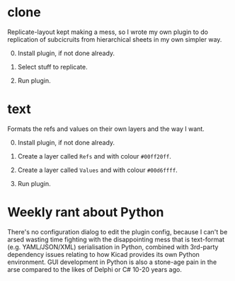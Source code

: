 # clone

Replicate-layout kept making a mess, so I wrote my own plugin to do replication
of subcicruits from hierarchical sheets in my own simpler way.

 0. Install plugin, if not done already.

 1. Select stuff to replicate.

 2. Run plugin.


# text

Formats the refs and values on their own layers and the way I want.

 0. Install plugin, if not done already.

 1. Create a layer called `Refs` and with colour `#00ff20ff`.

 2. Create a layer called `Values` and with colour `#00d6ffff`.

 3. Run plugin.


# Weekly rant about Python

There's no configuration dialog to edit the plugin config, because I can't be
arsed wasting time fighting with the disappointing mess that is text-format
(e.g. YAML/JSON/XML) serialisation in Python, combined with 3rd-party
dependency issues relating to how Kicad provides its own Python environment.
GUI development in Python is also a stone-age pain in the arse compared to the
likes of Delphi or C# 10-20 years ago.

